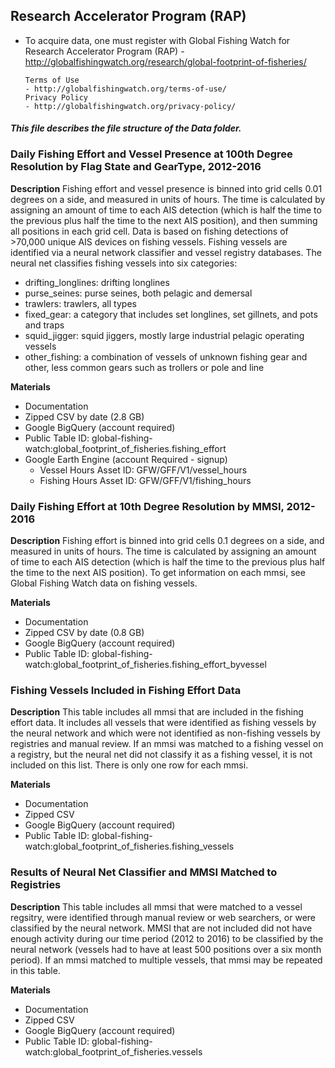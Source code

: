 ## Research Accelerator Program (RAP) 
- To acquire data, one must register with Global Fishing Watch for Research Accelerator Program (RAP) - http://globalfishingwatch.org/research/global-footprint-of-fisheries/

      Terms of Use
      - http://globalfishingwatch.org/terms-of-use/
      Privacy Policy
      - http://globalfishingwatch.org/privacy-policy/


#### *This file describes the file structure of the Data folder.*

### Daily Fishing Effort and Vessel Presence at 100th Degree Resolution by Flag State and GearType, 2012-2016
**Description**
Fishing effort and vessel presence is binned into grid cells 0.01 degrees on a side, and measured in units of hours. The time is calculated by assigning an amount of time to each AIS detection (which is half the time to the previous plus half the time to the next AIS position), and then summing all positions in each grid cell. Data is based on fishing detections of >70,000 unique AIS devices on fishing vessels. Fishing vessels are identified via a neural network classifier and vessel registry databases. The neural net classifies fishing vessels into six categories:

- drifting_longlines: drifting longlines
- purse_seines: purse seines, both pelagic and demersal
- trawlers: trawlers, all types
- fixed_gear: a category that includes set longlines, set gillnets, and pots and traps
- squid_jigger: squid jiggers, mostly large industrial pelagic operating vessels
- other_fishing: a combination of vessels of unknown fishing gear and other, less common gears such as trollers or pole and line

**Materials**
- Documentation
- Zipped CSV by date (2.8 GB)
- Google BigQuery (account required)
- Public Table ID: global-fishing-watch:global_footprint_of_fisheries.fishing_effort
- Google Earth Engine (account Required - signup)
    - Vessel Hours Asset ID: GFW/GFF/V1/vessel_hours
    -  Fishing Hours Asset ID: GFW/GFF/V1/fishing_hours
    
### Daily Fishing Effort at 10th Degree Resolution by MMSI, 2012-2016
**Description**
Fishing effort is binned into grid cells 0.1 degrees on a side, and measured in units of hours. The time is calculated by assigning an amount of time to each AIS detection (which is half the time to the previous plus half the time to the next AIS position). To get information on each mmsi, see Global Fishing Watch data on fishing vessels.

**Materials**
- Documentation
- Zipped CSV by date (0.8 GB)
- Google BigQuery (account required)
- Public Table ID: global-fishing-watch:global_footprint_of_fisheries.fishing_effort_byvessel

### Fishing Vessels Included in Fishing Effort Data
**Description**
This table includes all mmsi that are included in the fishing effort data. It includes all vessels that were identified as fishing vessels by the neural network and which were not identified as non-fishing vessels by registries and manual review. If an mmsi was matched to a fishing vessel on a registry, but the neural net did not classify it as a fishing vessel, it is not included on this list. There is only one row for each mmsi.

**Materials**
- Documentation
- Zipped CSV
- Google BigQuery (account required)
- Public Table ID: global-fishing-watch:global_footprint_of_fisheries.fishing_vessels

### Results of Neural Net Classifier and MMSI Matched to Registries

**Description**
This table includes all mmsi that were matched to a vessel regsitry, were identified through manual review or web searchers, or were classified by the neural network. MMSI that are not included did not have enough activity during our time period (2012 to 2016) to be classified by the neural network (vessels had to have at least 500 positions over a six month period). If an mmsi matched to multiple vessels, that mmsi may be repeated in this table.

**Materials**
- Documentation
- Zipped CSV
- Google BigQuery (account required)
- Public Table ID: global-fishing-watch:global_footprint_of_fisheries.vessels
